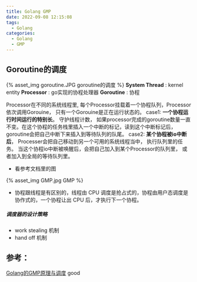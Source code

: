 ```yaml
---
title: Golang GMP
date: 2022-09-08 12:15:08
tags:
  - Golang
categories:
  - Golang
  - GMP 
---
```


<p></p>
<!-- more -->

##  Goroutine的调度


{% asset_img goroutine.JPG goroutine的调度 %}
**System Thread** : kernel entity
**Processor** : go实现的协程处理器
**Goroutine** : 协程


Processor在不同的系统线程里, 每个Processor挂载着一个协程队列，Processor依次调用Gorouine，
只有一个Gorouine是正在运行状态的。
case1: **一个协程运行时间运行的特别长**。 守护线程计数， 如果processor完成的goroutine数量一直不变。在这个协程的任务栈里插入一个中断的标记，读到这个中断标记后，goroutine会把自己中断下来插入到等待队列的队尾。
case2: **某个协程被io中断后**， Processer会把自己移动到另一个可用的系统线程当中， 执行队列里的任务。 
       当这个协程io中断被唤醒后，会把自己加入到某个Processor的队列里， 或者加入到全局的等待队列里。


+ 看参考文档里的图

{% asset_img  GMP.jpg  GMP  %}


+ 协程跟线程是有区别的，线程由 CPU 调度是抢占式的，协程由用户态调度是协作式的，一个协程让出 CPU 后，才执行下一个协程。

##### 调度器的设计策略
+ work stealing 机制
+ hand off 机制

## 参考：
[Golang的GMP原理与调度](https://blog.csdn.net/qq_44205272/article/details/111565957) good